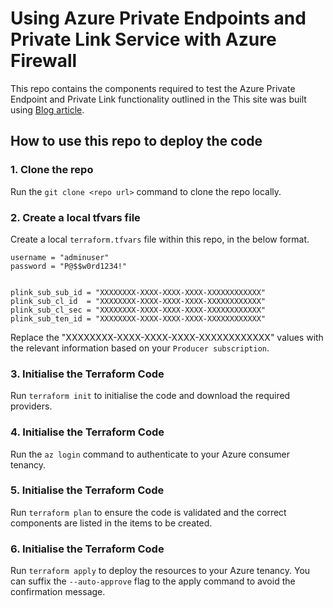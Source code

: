 # Using Azure Private Endpoints and Private Link Service with Azure Firewall

This repo contains the components required to test the Azure Private Endpoint and Private Link functionality outlined in the This site was built using [Blog article](https://namitjagtiani.com/2020/02/14/azure-private-link-udr-support-public-preview/).

## How to use this repo to deploy the code

### 1. Clone the repo

Run the `git clone <repo url>` command to clone the repo locally.

### 2. Create a local tfvars file

Create a local `terraform.tfvars` file within this repo, in the below format.

```hcl
username = "adminuser"
password = "P@$$w0rd1234!"


plink_sub_sub_id = "XXXXXXXX-XXXX-XXXX-XXXX-XXXXXXXXXXXX"
plink_sub_cl_id  = "XXXXXXXX-XXXX-XXXX-XXXX-XXXXXXXXXXXX"
plink_sub_cl_sec = "XXXXXXXX-XXXX-XXXX-XXXX-XXXXXXXXXXXX"
plink_sub_ten_id = "XXXXXXXX-XXXX-XXXX-XXXX-XXXXXXXXXXXX"
```

Replace the "XXXXXXXX-XXXX-XXXX-XXXX-XXXXXXXXXXXX" values with the relevant information based on your `Producer subscription`.

### 3. Initialise the Terraform Code

Run `terraform init` to initialise the code and download the required providers.

### 4. Initialise the Terraform Code

Run the `az login` command to authenticate to your Azure consumer tenancy.

### 5. Initialise the Terraform Code

Run `terraform plan` to ensure the code is validated and the correct components are listed in the items to be created.

### 6. Initialise the Terraform Code

Run `terraform apply` to deploy the resources to your Azure tenancy. You can suffix the `--auto-approve` flag to the apply command to avoid the confirmation message.